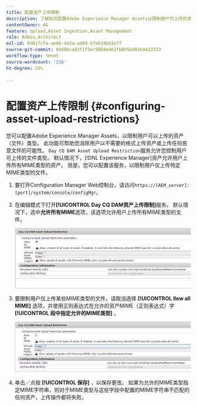 ```yaml
---
title: 配置资产上传限制
description: 了解如何配置Adobe Experience Manager Assets以限制用户可上传的资产类型（文件）。
contentOwner: AG
feature: Upload,Asset Ingestion,Asset Management
role: Admin,Architect
exl-id: 0d817cfa-ae06-442a-ad89-5fe619bb2eff
source-git-commit: 8948bca63f1f5ec9d94ede2fb845ed01b4e23333
workflow-type: tm+mt
source-wordcount: '216'
ht-degree: 31%

---
```


# 配置资产上传限制 {#configuring-asset-upload-restrictions}

您可以配置Adobe Experience Manager Assets，以限制用户可以上传的资产（文件）类型。 此功能可帮助您消除用户以不需要的格式上传资产或上传任何恶意文件的可能性。 `Day CQ DAM Asset Upload Restriction`服务允许您控制用户可上传的文件类型。 默认情况下，[!DNL Experience Manager]资产允许用户上传所有MIME类型的资产。 但是，您可以配置该服务，以限制用户仅上传特定MIME类型的文件。

1. 要打开Configuration Manager Web控制台，请访问`https://[AEM_server]:[port]/system/console/configMgr`。
1. 在编辑模式下打开&#x200B;**[!UICONTROL Day CQ DAM资产上传限制]**&#x200B;服务。 默认情况下，选中&#x200B;**允许所有MIME**&#x200B;选项，该选项允许用户上传所有MIME类型的文件。

   ![chlimage_1-378](assets/chlimage_1-378.png)

1. 要限制用户仅上传某些MIME类型的文件，请取消选择 **[!UICONTROL llow all MIME]** 选项，并使用正则表达式在允许的资产MIME（正则表达式）字 **[!UICONTROL 段中指定允许的MIME类型]** 。

   ![chlimage_1-379](assets/chlimage_1-379.png)

1. 单击／点按 **[!UICONTROL 保存]** ，以保存更改。 如果为允许的MIME类型指定MIME字符串，则对于MIME类型与这些字段中配置的MIME字符串不匹配的任何资产，上传操作都将失败。
